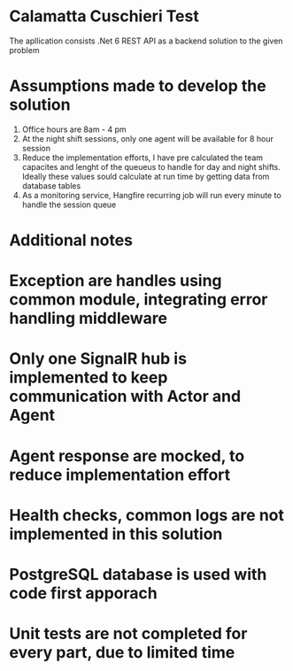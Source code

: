# Calamatta Cuschieri Test

The apllication consists .Net 6 REST API as a backend solution to the given problem

# Assumptions made to develop the solution
1. Office hours are 8am - 4 pm
2. At the night shift sessions, only one agent will be available for 8 hour session
3. Reduce the implementation efforts, I have pre calculated the team capacites and lenght of the queueus to handle for day and night shifts. 
Ideally these values sould calculate at run time by getting data from database tables
4. As a monitoring service, Hangfire recurring job will run every minute to handle the session queue

# Additional notes

# Exception are handles using common module, integrating error handling middleware

# Only one SignalR hub is implemented to keep communication with Actor and Agent

# Agent response are mocked, to reduce implementation effort

# Health checks, common logs are not implemented in this solution

# PostgreSQL database is used with code first apporach

# Unit tests are not completed for every part, due to limited time